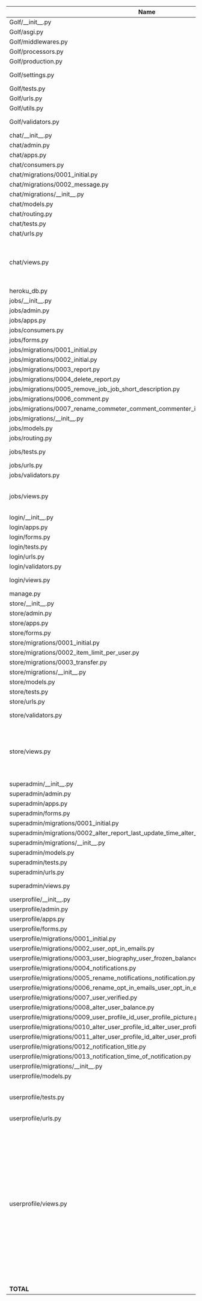 | Name                                                                                                   |    Stmts |     Miss |   Cover |   Missing |
|------------------------------------------------------------------------------------------------------- | -------: | -------: | ------: | --------: |
| Golf/\_\_init\_\_.py                                                                                   |        0 |        0 |    100% |           |
| Golf/asgi.py                                                                                           |        9 |        9 |      0% |     10-23 |
| Golf/middlewares.py                                                                                    |       17 |        1 |     94% |        42 |
| Golf/processors.py                                                                                     |        7 |        2 |     71% |     12-14 |
| Golf/production.py                                                                                     |        6 |        6 |      0% |      1-12 |
| Golf/settings.py                                                                                       |       43 |        4 |     91% |   191-195 |
| Golf/tests.py                                                                                          |       33 |        0 |    100% |           |
| Golf/urls.py                                                                                           |        3 |        0 |    100% |           |
| Golf/utils.py                                                                                          |       19 |        0 |    100% |           |
| Golf/validators.py                                                                                     |       10 |        3 |     70% |  9, 14-15 |
| chat/\_\_init\_\_.py                                                                                   |        0 |        0 |    100% |           |
| chat/admin.py                                                                                          |        4 |        0 |    100% |           |
| chat/apps.py                                                                                           |        4 |        0 |    100% |           |
| chat/consumers.py                                                                                      |       36 |       36 |      0% |      1-82 |
| chat/migrations/0001\_initial.py                                                                       |        8 |        0 |    100% |           |
| chat/migrations/0002\_message.py                                                                       |        7 |        0 |    100% |           |
| chat/migrations/\_\_init\_\_.py                                                                        |        0 |        0 |    100% |           |
| chat/models.py                                                                                         |       19 |        0 |    100% |           |
| chat/routing.py                                                                                        |        3 |        3 |      0% |       1-5 |
| chat/tests.py                                                                                          |      116 |        0 |    100% |           |
| chat/urls.py                                                                                           |        3 |        0 |    100% |           |
| chat/views.py                                                                                          |       64 |       16 |     75% |22-30, 50-51, 67, 97-100, 105-106 |
| heroku\_db.py                                                                                          |       10 |        6 |     40% |      9-25 |
| jobs/\_\_init\_\_.py                                                                                   |        0 |        0 |    100% |           |
| jobs/admin.py                                                                                          |        6 |        0 |    100% |           |
| jobs/apps.py                                                                                           |        4 |        0 |    100% |           |
| jobs/consumers.py                                                                                      |       38 |       38 |      0% |      1-86 |
| jobs/forms.py                                                                                          |       19 |        0 |    100% |           |
| jobs/migrations/0001\_initial.py                                                                       |        7 |        0 |    100% |           |
| jobs/migrations/0002\_initial.py                                                                       |        7 |        0 |    100% |           |
| jobs/migrations/0003\_report.py                                                                        |        4 |        0 |    100% |           |
| jobs/migrations/0004\_delete\_report.py                                                                |        4 |        0 |    100% |           |
| jobs/migrations/0005\_remove\_job\_job\_short\_description.py                                          |        4 |        0 |    100% |           |
| jobs/migrations/0006\_comment.py                                                                       |        7 |        0 |    100% |           |
| jobs/migrations/0007\_rename\_commeter\_comment\_commenter\_id.py                                      |        4 |        0 |    100% |           |
| jobs/migrations/\_\_init\_\_.py                                                                        |        0 |        0 |    100% |           |
| jobs/models.py                                                                                         |       48 |        0 |    100% |           |
| jobs/routing.py                                                                                        |        3 |        3 |      0% |       1-5 |
| jobs/tests.py                                                                                          |      416 |        2 |     99% |  462, 488 |
| jobs/urls.py                                                                                           |        3 |        0 |    100% |           |
| jobs/validators.py                                                                                     |       11 |        0 |    100% |           |
| jobs/views.py                                                                                          |      103 |       11 |     89% |22-23, 85, 212-229 |
| login/\_\_init\_\_.py                                                                                  |        0 |        0 |    100% |           |
| login/apps.py                                                                                          |        4 |        0 |    100% |           |
| login/forms.py                                                                                         |       20 |        0 |    100% |           |
| login/tests.py                                                                                         |      201 |        0 |    100% |           |
| login/urls.py                                                                                          |        5 |        0 |    100% |           |
| login/validators.py                                                                                    |       14 |        1 |     93% |        32 |
| login/views.py                                                                                         |       45 |       11 |     76% |77, 83-101 |
| manage.py                                                                                              |       12 |        2 |     83% |     12-13 |
| store/\_\_init\_\_.py                                                                                  |        0 |        0 |    100% |           |
| store/admin.py                                                                                         |        5 |        0 |    100% |           |
| store/apps.py                                                                                          |        4 |        0 |    100% |           |
| store/forms.py                                                                                         |       12 |        0 |    100% |           |
| store/migrations/0001\_initial.py                                                                      |        8 |        0 |    100% |           |
| store/migrations/0002\_item\_limit\_per\_user.py                                                       |        4 |        0 |    100% |           |
| store/migrations/0003\_transfer.py                                                                     |        7 |        0 |    100% |           |
| store/migrations/\_\_init\_\_.py                                                                       |        0 |        0 |    100% |           |
| store/models.py                                                                                        |       25 |        0 |    100% |           |
| store/tests.py                                                                                         |       60 |        0 |    100% |           |
| store/urls.py                                                                                          |        5 |        0 |    100% |           |
| store/validators.py                                                                                    |        9 |        3 |     67% | 13-14, 21 |
| store/views.py                                                                                         |       97 |       66 |     32% |28, 43-91, 95-124, 134-136, 141-178 |
| superadmin/\_\_init\_\_.py                                                                             |        0 |        0 |    100% |           |
| superadmin/admin.py                                                                                    |        3 |        0 |    100% |           |
| superadmin/apps.py                                                                                     |        4 |        0 |    100% |           |
| superadmin/forms.py                                                                                    |       10 |        0 |    100% |           |
| superadmin/migrations/0001\_initial.py                                                                 |        8 |        0 |    100% |           |
| superadmin/migrations/0002\_alter\_report\_last\_update\_time\_alter\_report\_status.py                |        4 |        0 |    100% |           |
| superadmin/migrations/\_\_init\_\_.py                                                                  |        0 |        0 |    100% |           |
| superadmin/models.py                                                                                   |       25 |        0 |    100% |           |
| superadmin/tests.py                                                                                    |       93 |        0 |    100% |           |
| superadmin/urls.py                                                                                     |        3 |        0 |    100% |           |
| superadmin/views.py                                                                                    |       19 |        7 |     63% |  8, 25-32 |
| userprofile/\_\_init\_\_.py                                                                            |        0 |        0 |    100% |           |
| userprofile/admin.py                                                                                   |        9 |        0 |    100% |           |
| userprofile/apps.py                                                                                    |        4 |        0 |    100% |           |
| userprofile/forms.py                                                                                   |       13 |        0 |    100% |           |
| userprofile/migrations/0001\_initial.py                                                                |        8 |        0 |    100% |           |
| userprofile/migrations/0002\_user\_opt\_in\_emails.py                                                  |        4 |        0 |    100% |           |
| userprofile/migrations/0003\_user\_biography\_user\_frozen\_balance.py                                 |        4 |        0 |    100% |           |
| userprofile/migrations/0004\_notifications.py                                                          |        6 |        0 |    100% |           |
| userprofile/migrations/0005\_rename\_notifications\_notification.py                                    |        4 |        0 |    100% |           |
| userprofile/migrations/0006\_rename\_opt\_in\_emails\_user\_opt\_in\_emails\_application\_and\_more.py |        4 |        0 |    100% |           |
| userprofile/migrations/0007\_user\_verified.py                                                         |        4 |        0 |    100% |           |
| userprofile/migrations/0008\_alter\_user\_balance.py                                                   |        4 |        0 |    100% |           |
| userprofile/migrations/0009\_user\_profile\_id\_user\_profile\_picture.py                              |        4 |        0 |    100% |           |
| userprofile/migrations/0010\_alter\_user\_profile\_id\_alter\_user\_profile\_picture.py                |        5 |        0 |    100% |           |
| userprofile/migrations/0011\_alter\_user\_profile\_id\_alter\_user\_profile\_picture.py                |        5 |        0 |    100% |           |
| userprofile/migrations/0012\_notification\_title.py                                                    |        4 |        0 |    100% |           |
| userprofile/migrations/0013\_notification\_time\_of\_notification.py                                   |        5 |        0 |    100% |           |
| userprofile/migrations/\_\_init\_\_.py                                                                 |        0 |        0 |    100% |           |
| userprofile/models.py                                                                                  |       31 |        1 |     97% |        13 |
| userprofile/tests.py                                                                                   |      363 |        5 |     99% |455-456, 555-557 |
| userprofile/urls.py                                                                                    |        3 |        0 |    100% |           |
| userprofile/views.py                                                                                   |      213 |       64 |     70% |53-65, 76, 86, 98, 111-112, 140-153, 207, 220-248, 348-378, 389-390, 395, 400-401, 407-413, 417-431 |
|                                                                                              **TOTAL** | **2512** |  **300** | **88%** |           |
